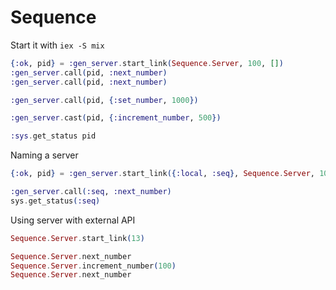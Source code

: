 # Sequence

Start it with `iex -S mix`


```Elixir
{:ok, pid} = :gen_server.start_link(Sequence.Server, 100, [])
:gen_server.call(pid, :next_number)
:gen_server.call(pid, :next_number)

:gen_server.call(pid, {:set_number, 1000})

:gen_server.cast(pid, {:increment_number, 500})

:sys.get_status pid
```

Naming a server

```Elixir
{:ok, pid} = :gen_server.start_link({:local, :seq}, Sequence.Server, 100, [])

:gen_server.call(:seq, :next_number)
sys.get_status(:seq)
```

Using server with external API

```Elixir
Sequence.Server.start_link(13)

Sequence.Server.next_number
Sequence.Server.increment_number(100)
Sequence.Server.next_number
```

